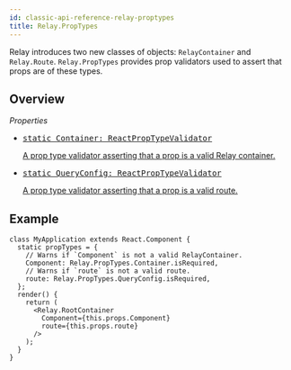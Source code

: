 ```yaml
---
id: classic-api-reference-relay-proptypes
title: Relay.PropTypes
---
```


Relay introduces two new classes of objects: `RelayContainer` and `Relay.Route`. `Relay.PropTypes` provides prop validators used to assert that props are of these types.

## Overview

*Properties*

<ul class="apiIndex">
  <li>
    <a href="#example">
      <pre>static Container: ReactPropTypeValidator</pre>
      A prop type validator asserting that a prop is a valid Relay container.
    </a>
  </li>
  <li>
    <a href="#example">
      <pre>static QueryConfig: ReactPropTypeValidator</pre>
      A prop type validator asserting that a prop is a valid route.
    </a>
  </li>
</ul>

## Example

```
class MyApplication extends React.Component {
  static propTypes = {
    // Warns if `Component` is not a valid RelayContainer.
    Component: Relay.PropTypes.Container.isRequired,
    // Warns if `route` is not a valid route.
    route: Relay.PropTypes.QueryConfig.isRequired,
  };
  render() {
    return (
      <Relay.RootContainer
        Component={this.props.Component}
        route={this.props.route}
      />
    );
  }
}
```

